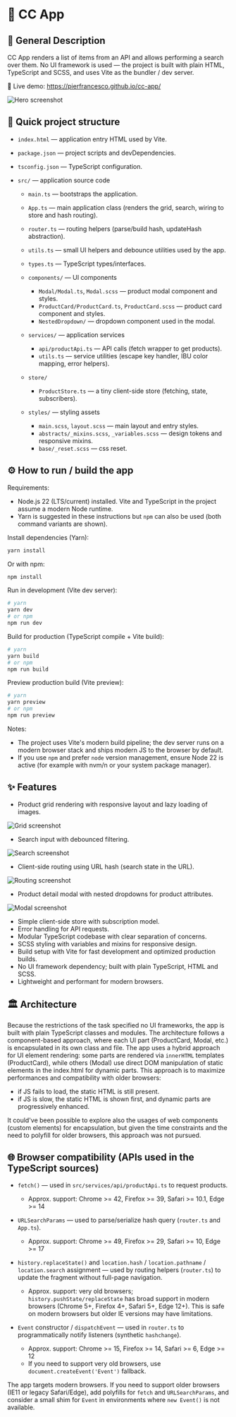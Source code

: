 # 🚀 CC App

## 📝 General Description

CC App renders a list of items from an API and allows performing a search over them. No UI framework is used — the project is built with plain HTML, TypeScript and SCSS, and uses Vite as the bundler / dev server.

🔗 Live demo: https://pierfrancesco.github.io/cc-app/

![Hero screenshot](README-images/readme-hero.png)

## 📁 Quick project structure

- `index.html` — application entry HTML used by Vite.
- `package.json` — project scripts and devDependencies.
- `tsconfig.json` — TypeScript configuration.

- `src/` — application source code
  - `main.ts` — bootstraps the application.
  - `App.ts` — main application class (renders the grid, search, wiring to store and hash routing).
  - `router.ts` — routing helpers (parse/build hash, updateHash abstraction).
  - `utils.ts` — small UI helpers and debounce utilities used by the app.
  - `types.ts` — TypeScript types/interfaces.

  - `components/` — UI components
    - `Modal/Modal.ts`, `Modal.scss` — product modal component and styles.
    - `ProductCard/ProductCard.ts`, `ProductCard.scss` — product card component and styles.
    - `NestedDropdown/` — dropdown component used in the modal.

  - `services/` — application services
    - `api/productApi.ts` — API calls (fetch wrapper to get products).
    - `utils.ts` — service utilities (escape key handler, IBU color mapping, error helpers).

  - `store/`
    - `ProductStore.ts` — a tiny client-side store (fetching, state, subscribers).

  - `styles/` — styling assets
    - `main.scss`, `layout.scss` — main layout and entry styles.
    - `abstracts/_mixins.scss`, `_variables.scss` — design tokens and responsive mixins.
    - `base/_reset.scss` — css reset.


## ⚙️ How to run / build the app

Requirements:
- Node.js 22 (LTS/current) installed. Vite and TypeScript in the project assume a modern Node runtime.
- Yarn is suggested in these instructions but `npm` can also be used (both command variants are shown).

Install dependencies (Yarn):

```bash
yarn install
```

Or with npm:

```bash
npm install
```

Run in development (Vite dev server):

```bash
# yarn
yarn dev
# or npm
npm run dev
```

Build for production (TypeScript compile + Vite build):

```bash
# yarn
yarn build
# or npm
npm run build
```

Preview production build (Vite preview):

```bash
# yarn
yarn preview
# or npm
npm run preview
```

Notes:
- The project uses Vite's modern build pipeline; the dev server runs on a modern browser stack and ships modern JS to the browser by default.
- If you use `npm` and prefer `node` version management, ensure Node 22 is active (for example with nvm/n or your system package manager).


## ✨ Features

- Product grid rendering with responsive layout and lazy loading of images.

![Grid screenshot](README-images/readme-grid.png)

- Search input with debounced filtering.

![Search screenshot](README-images/readme-search.png)

- Client-side routing using URL hash (search state in the URL).

![Routing screenshot](README-images/readme-routing.png)

- Product detail modal with nested dropdowns for product attributes.

![Modal screenshot](README-images/readme-modal.png)

- Simple client-side store with subscription model.
- Error handling for API requests.
- Modular TypeScript codebase with clear separation of concerns.
- SCSS styling with variables and mixins for responsive design.
- Build setup with Vite for fast development and optimized production builds.
- No UI framework dependency; built with plain TypeScript, HTML and SCSS.
- Lightweight and performant for modern browsers.

## 🏛 Architecture

Because the restrictions of the task specified no UI frameworks, the app is built with plain TypeScript classes and modules. The architecture follows a component-based approach, where each UI part (ProductCard, Modal, etc.) is encapsulated in its own class and file.
The app uses a hybrid approach for UI element rendering: some parts are rendered via `innerHTML` templates (ProductCard), while others (Modal) use direct DOM manipulation of static elements in the index.html for dynamic parts. 
This approach is to maximize performances and compatibility with older browsers: 
- if JS fails to load, the static HTML is still present.
- if JS is slow, the static HTML is shown first, and dynamic parts are progressively enhanced.

It could've been possible to explore also the usages of web components (custom elements) for encapsulation, but given the time constraints and the need to polyfill for older browsers, this approach was not pursued.

## 🌐 Browser compatibility (APIs used in the TypeScript sources)

- `fetch()` — used in `src/services/api/productApi.ts` to request products.
  - Approx. support: Chrome >= 42, Firefox >= 39, Safari >= 10.1, Edge >= 14

- `URLSearchParams` — used to parse/serialize hash query (`router.ts` and `App.ts`).
  - Approx. support: Chrome >= 49, Firefox >= 29, Safari >= 10, Edge >= 17

- `history.replaceState()` and `location.hash` / `location.pathname` / `location.search` assignment — used by routing helpers (`router.ts`) to update the fragment without full-page navigation.
  - Approx. support: very old browsers; `history.pushState/replaceState` has broad support in modern browsers (Chrome 5+, Firefox 4+, Safari 5+, Edge 12+). This is safe on modern browsers but older IE versions may have limitations.

- `Event` constructor / `dispatchEvent` — used in `router.ts` to programmatically notify listeners (synthetic `hashchange`).
  - Approx. support: Chrome >= 15, Firefox >= 14, Safari >= 6, Edge >= 12
  - If you need to support very old browsers, use `document.createEvent('Event')` fallback.

The app targets modern browsers. If you need to support older browsers (IE11 or legacy Safari/Edge), add polyfills for `fetch` and `URLSearchParams`, and consider a small shim for `Event` in environments where `new Event()` is not available.
